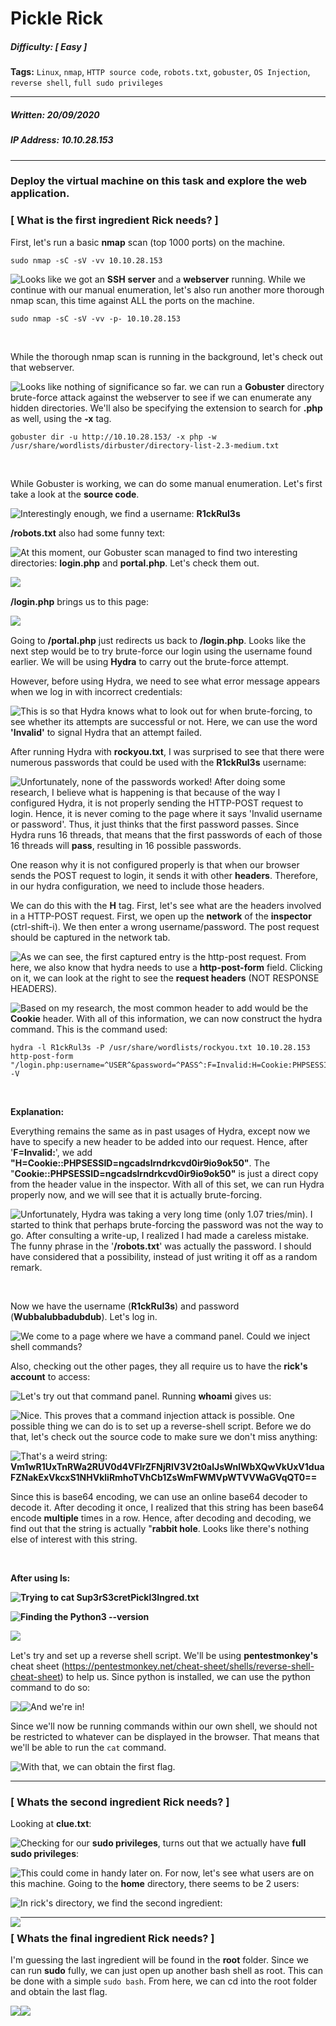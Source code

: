 # Pickle Rick

##### Difficulty: [ Easy ]

**Tags:** `Linux`,  `nmap`,  `HTTP source code`,  `robots.txt`,  `gobuster`,  `OS Injection`,  `reverse shell`,  `full sudo privileges`

---

##### Written: 20/09/2020

##### IP Address: 10.10.28.153

---

### Deploy the virtual machine on this task and explore the web application.

### [ What is the first ingredient Rick needs? ]

First, let's run a basic **nmap** scan (top 1000 ports) on the machine.

```
sudo nmap -sC -sV -vv 10.10.28.153
```

<img style="float: left;" src="screenshots/screenshot1.png">

Looks like we got an **SSH** **server** and a **webserver** running. While we continue with our manual enumeration, let's also run another more thorough nmap scan, this time against ALL the ports on the machine.

```
sudo nmap -sC -sV -vv -p- 10.10.28.153
```

<br>

While the thorough nmap scan is running in the background, let's check out that webserver.

<img style="float: left;" src="screenshots/screenshot2.png">

Looks like nothing of significance so far. we can run a **Gobuster** directory brute-force attack against the webserver to see if we can enumerate any hidden directories. We'll also be specifying the extension to search for **.php** as well, using the **-x** tag.

```
gobuster dir -u http://10.10.28.153/ -x php -w /usr/share/wordlists/dirbuster/directory-list-2.3-medium.txt
```

<br>

While Gobuster is working, we can do some manual enumeration. Let's first take a look at the **source code**.

<img style="float: left;" src="screenshots/screenshot3.png">

Interestingly enough, we find a username: **R1ckRul3s**

**/robots.txt** also had some funny text:

<img style="float: left;" src="screenshots/screenshot4.png">

At this moment, our Gobuster scan managed to find two interesting directories: **login.php** and **portal.php**. Let's check them out.

<img style="float: left;" src="screenshots/screenshot5.png">

<br>

**/login.php** brings us to this page:

<img style="float: left;" src="screenshots/screenshot6.png">

<br>

Going to **/portal.php** just redirects us back to **/login.php**. Looks like the next step would be to try brute-force our login using the username found earlier. We will be using **Hydra** to carry out the brute-force attempt.

However, before using Hydra, we need to see what error message appears when we log in with incorrect credentials:

<img style="float: left;" src="screenshots/screenshot7.png">

This is so that Hydra knows what to look out for when brute-forcing, to see whether its attempts are successful or not. Here, we can use the word **'Invalid'** to signal Hydra that an attempt failed.

After running Hydra with **rockyou.txt**, I was surprised to see that there were numerous passwords that could be used with the **R1ckRul3s** username:

<img style="float: left;" src="screenshots/screenshot8.png">

Unfortunately, none of the passwords worked! After doing some research, I believe what is happening is that because of the way I configured Hydra, it is not properly sending the HTTP-POST request to login. Hence, it is never coming to the page where it says 'Invalid username or password'. Thus, it just thinks that the first password passes. Since Hydra runs 16 threads, that means that the first passwords of each of those 16 threads will **pass**, resulting in 16 possible passwords.

One reason why it is not configured properly is that when our browser sends the POST request to login, it sends it with other **headers**. Therefore, in our hydra configuration, we need to include those headers.

We can do this with the **H** tag. First, let's see what are the headers involved in a HTTP-POST request. First, we open up the **network** of the **inspector** (ctrl-shift-i). We then enter a wrong username/password. The post request should be captured in the network tab.

<img style="float: left;" src="screenshots/screenshot9.png">

As we can see, the first captured entry is the http-post request. From here, we also know that hydra needs to use a **http-post-form** field. Clicking on it, we can look at the right to see the **request headers** (NOT RESPONSE HEADERS).

<img style="float: left;" src="screenshots/screenshot10.png">

Based on my research, the most common header to add would be the **Cookie** header. With all of this information, we can now construct the hydra command. This is the command used:

```
hydra -l R1ckRul3s -P /usr/share/wordlists/rockyou.txt 10.10.28.153 http-post-form "/login.php:username=^USER^&password=^PASS^:F=Invalid:H=Cookie:PHPSESSID=ngcadslrndrkcvd0ir9io9ok50" -V
```

<br>

**Explanation:**

Everything remains the same as in past usages of Hydra, except now we have to specify a new header to be added into our request. Hence, after '**F=Invalid:**', we add **"H=Cookie::PHPSESSID=ngcadslrndrkcvd0ir9io9ok50"**. The "**Cookie::PHPSESSID=ngcadslrndrkcvd0ir9io9ok50"** is just a direct copy from the header value in the inspector. With all of this set, we can run Hydra properly now, and we will see that it is actually brute-forcing.

<img style="float: left;" src="screenshots/screenshot11.png">

Unfortunately, Hydra was taking a very long time (only 1.07 tries/min). I started to think that perhaps brute-forcing the password was not the way to go. After consulting a write-up, I realized I had made a careless mistake. The funny phrase in the '**/robots.txt**' was actually the password. I should have considered that a possibility, instead of just writing it off as a random remark.

 <br>

Now we have the username (**R1ckRul3s**) and password (**Wubbalubbadubdub**). Let's log in.

<img style="float: left;" src="screenshots/screenshot12.png">

We come to a page where we have a command panel. Could we inject shell commands? 

Also, checking out the other pages, they all require us to have the **rick's account** to access:

<img style="float: left;" src="screenshots/screenshot13.png">

Let's try out that command panel. Running **whoami** gives us:

<img style="float: left;" src="screenshots/screenshot14.png">

Nice. This proves that a command injection attack is possible. One possible thing we can do is to set up a reverse-shell script. Before we do that, let's check out the source code to make sure we don't miss anything:

<img style="float: left;" src="screenshots/screenshot15.png">

That's a weird string: **Vm1wR1UxTnRWa2RUV0d4VFlrZFNjRlV3V2t0alJsWnlWbXQwVkUxV1duaFZNakExVkcxS1NHVkliRmhoTVhCb1ZsWmFWMVpWTVVWaGVqQT0==**

Since this is base64 encoding, we can use an online base64 decoder to decode it. After decoding it once, I realized that this string has been base64 encode **multiple** times in a row. Hence, after decoding and decoding, we find out that the string is actually "**rabbit hole**. Looks like there's nothing else of interest with this string.

<br>

**After using ls:**

<img style="float: left;" src="screenshots/screenshot16.png">

**Trying to cat Sup3rS3cretPickl3Ingred.txt**

<img style="float: left;" src="screenshots/screenshot17.png">

**Finding the Python3 --version**

<img style="float: left;" src="screenshots/screenshot18.png">

<br>

Let's try and set up a reverse shell script. We'll be using **pentestmonkey's** cheat sheet (https://pentestmonkey.net/cheat-sheet/shells/reverse-shell-cheat-sheet) to help us. Since python is installed, we can use the python command to do so:

 <img style="float: left;" src="screenshots/screenshot19.png">









<img style="float: left;" src="screenshots/screenshot20.png">

And we're in!

Since we'll now be running commands within our own shell, we should not be restricted to whatever can be displayed in the browser. That means that we'll be able to run the ```cat``` command.

<img style="float: left;" src="screenshots/screenshot21.png">

With that, we can obtain the first flag.

---

### [ Whats the second ingredient Rick needs? ]

Looking at **clue.txt**:

<img style="float: left;" src="screenshots/screenshot22.png">

Checking for our **sudo privileges**, turns out that we actually have **full sudo privileges**:

<img style="float: left;" src="screenshots/screenshot23.png">

This could come in handy later on. For now, let's see what users are on this machine. Going to the **home** directory, there seems to be 2 users:

<img style="float: left;" src="screenshots/screenshot24.png">

In rick's directory, we find the second ingredient:

<img style="float: left;" src="screenshots/screenshot25.png">

---

### [ Whats the final ingredient Rick needs? ]

I'm guessing the last ingredient will be found in the **root** folder. Since we can run **sudo** fully, we can just open up another bash shell as root. This can be done with a simple ```sudo bash```. From here, we can cd into the root folder and obtain the last flag.

<img style="float: left;" src="screenshots/screenshot26.png">

<img style="float: left;" src="screenshots/screenshot27.png">

